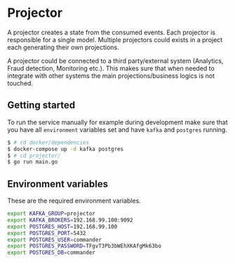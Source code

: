 # Projector

A projector creates a state from the consumed events. Each projector is responsible for a single model.
Multiple projectors could exists in a project each generating their own projections.

A projector could be connected to a third party/external system (Analytics, Fraud detection, Monitoring etc.). This makes sure that when needed to integrate with other systems the main projections/business logics is not touched.

## Getting started

To run the service manually for example during development make sure that you have all `environment` variables set and have `kafka` and `postgres` running.

```bash
$ # cd docker/dependencies
$ docker-compose up -d kafka postgres
$ # cd projector/
$ go run main.go
```

## Environment variables

These are the required environment variables.

```bash
export KAFKA_GROUP=projector
export KAFKA_BROKERS=192.168.99.100:9092
export POSTGRES_HOST=192.168.99.100
export POSTGRES_PORT=5432
export POSTGRES_USER=commander
export POSTGRES_PASSWORD=TFgvT3Pb3bWEhXKAfgMk63bo
export POSTGRES_DB=commander
```
